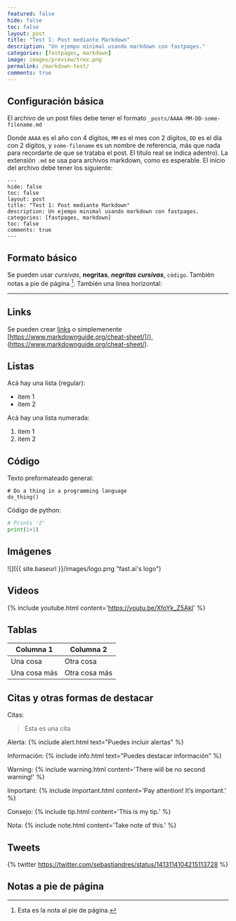 ```yaml
---
featured: false
hide: false
toc: false
layout: post
title: "Test 1: Post mediante Markdown"
description: "Un ejempo minimal usando markdown con fastpages."
categories: [fastpages, markdown]
image: images/preview/trex.png
permalink: /markdown-test/
comments: true
---
```


## Configuración básica

El archivo de un post files debe tener el formato `_posts/AAAA-MM-DD-some-filename.md`

Donde `AAAA` es el año con 4 dígitos, `MM` es el mes con 2 dígitos, `DD` es el día con 2 dígitos, y `some-filename` es un nombre de referencia, más que nada para recordarte de que se trataba el post. El título real se indica adentro). La extensión `.md` se usa para archivos markdown, como es esperable. El inicio del archivo debe tener los siguiente:
 
```
---
hide: false
toc: false
layout: post
title: "Test 1: Post mediante Markdown"
description: Un ejempo minimal usando markdown con fastpages.
categories: [fastpages, markdown]
toc: false
comments: true
---
```

## Formato básico

Se pueden usar *cursivas*, **negritas**, ***negritas cursivas***, `código`. También notas a pie de página [^1]. También una línea horizontal:

---

## Links

Se pueden crear [links](https://www.markdownguide.org/cheat-sheet/) o simplemenente [https://www.markdownguide.org/cheat-sheet/](), (https://www.markdownguide.org/cheat-sheet/).

## Listas

Acá hay una lista (regular):

* item 1
* item 2

Acá hay una lista numerada:

1. item 1
1. item 2

## Código

Texto preformateado general:

    # Do a thing in a programming language
    do_thing()

Código de python:

```python
# Prints '2'
print(1+1)
```

## Imágenes

![]({{ site.baseurl }}/images/logo.png "fast.ai's logo")


## Videos

{% include youtube.html content='https://youtu.be/XfoYk_Z5AkI' %}

## Tablas

| Columna 1 | Columna 2 |
|-|-|
| Una cosa | Otra cosa |
| Una cosa más | Otra cosa más |


## Citas y otras formas de destacar

Citas:
> Esta es una cita

Alerta:
{% include alert.html text="Puedes incluir alertas" %}

Información:
{% include info.html text="Puedes destacar información" %}

Warning:
{% include warning.html content='There will be no second warning!' %}

Important:
{% include important.html content='Pay attention! It&#8217;s important.' %}

Consejo:
{% include tip.html content='This is my tip.' %}

Nota:
{% include note.html content='Take note of this.' %}

## Tweets

{% twitter https://twitter.com/sebastiandres/status/1413114104215113728 %}

## Notas a pie de página

[^1]: Esta es la nota al pie de página.
